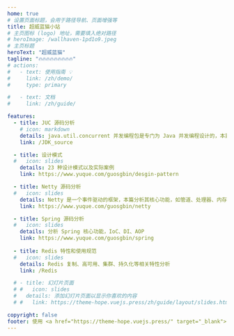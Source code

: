 ```yaml
---
home: true
# 设置页面标题，会用于路径导航、页面增强等
title: 超威蓝猫小站
# 主页图标 (logo) 地址，需要填入绝对路径
# heroImage: /wallhaven-1pd1o9.jpeg
# 主页标题
heroText: "超威蓝猫"
tagline: "🔥🔥🔥🔥🔥🔥🔥🔥🔥"
# actions:
#   - text: 使用指南 💡
#     link: /zh/demo/
#     type: primary

#   - text: 文档
#     link: /zh/guide/

features:
  - title: JUC 源码分析
    # icon: markdown
    details: java.util.concurrent 并发编程包是专门为 Java 并发编程设计的，本篇主要针对其原理实现进行分析
    link: /JDK_source

  - title: 设计模式
  #   icon: slides
    details: 23 种设计模式以及实际案例
    link: https://www.yuque.com/guosgbin/desgin-pattern

  - title: Netty 源码分析
  #   icon: slides
    details: Netty 是一个事件驱动的框架，本篇分析其核心功能，如管道、处理器、内存池等
    link: https://www.yuque.com/guosgbin/netty

  - title: Spring 源码分析
  #   icon: slides
    details: 分析 Spring 核心功能，IoC、DI、AOP
    link: https://www.yuque.com/guosgbin/spring
    
  - title: Redis 特性和使用规范
  #   icon: slides
    details: Redis 复制、高可用、集群、持久化等相关特性分析
    link: /Redis

  # - title: 幻灯片页面
  # #   icon: slides
  #   details: 添加幻灯片页面以显示你喜欢的内容
  # #   link: https://theme-hope.vuejs.press/zh/guide/layout/slides.html

copyright: false
footer: 使用 <a href="https://theme-hope.vuejs.press/" target="_blank">VuePress Theme Hope</a> 主题 | 超威蓝猫 Dylan Kwok 
---
```


<!-- <img alt="今日诗词" src="https://v2.jinrishici.com/one.svg?font-size=25&spacing=3 &color=grey" style="max-width:100%; display: block; margin: 0 auto;"> -->
<!-- <img src="/wallhaven-1pd1o9.jpeg" style="max-width:100%; display: block; margin: 0 auto;> -->
